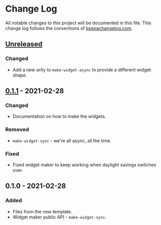 # Change Log
All notable changes to this project will be documented in this file. This change log follows the conventions of [keepachangelog.com](http://keepachangelog.com/).

## [Unreleased]
### Changed
- Add a new arity to `make-widget-async` to provide a different widget shape.

## [0.1.1] - 2021-02-28
### Changed
- Documentation on how to make the widgets.

### Removed
- `make-widget-sync` - we're all async, all the time.

### Fixed
- Fixed widget maker to keep working when daylight savings switches over.

## 0.1.0 - 2021-02-28
### Added
- Files from the new template.
- Widget maker public API - `make-widget-sync`.

[Unreleased]: https://github.com/your-name/guess/compare/0.1.1...HEAD
[0.1.1]: https://github.com/your-name/guess/compare/0.1.0...0.1.1
